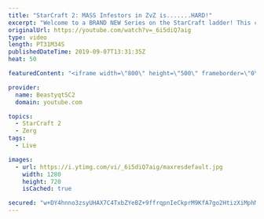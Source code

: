 ```yaml
---
title: "StarCraft 2: MASS Infestors in ZvZ is.......HARD!"
excerpt: "Welcome to a BRAND NEW Series on the StarCraft ladder! This challenege is called \"Infestors to GM,\" where I play Mass Infestors and try to get to Grandmaster! I am allowing myself to make Queens as well, but other than that, the gameplan is INFESTORS!!!  Also, I will soon begin to make videos featuring"
originalUrl: https://youtube.com/watch?v=_6i5diQ7aig
type: video
length: PT31M34S
publishedDateTime: 2019-09-07T13:31:35Z
heat: 50

featuredContent: "<iframe width=\"800\" height=\"500\" frameborder=\"0\" src=\"https://www.youtube.com/embed/_6i5diQ7aig\" allow=\"accelerometer; autoplay; encrypted-media; gyroscope; picture-in-picture\" allowfullscreen></iframe>"

provider:
  name: BeastyqtSC2
  domain: youtube.com

topics:
  - StarCraft 2
  - Zerg
tags:
  - Live

images:
  - url: https://i.ytimg.com/vi/_6i5diQ7aig/maxresdefault.jpg
    width: 1280
    height: 720
    isCached: true

secured: "w+DY4hnno3zsyUHAX7C4TxbZYeBZ+9ffrqpnIeCkprM9KfA7go2HtizXiMphMvw1yyMa0SpVG6Ss2tTeWB95q+g+IJoOg7bga/bshaPgeXBI2amJLAn/4c/7iYpwqxlf7crOxco57DH4gUIS0lGyQK7Hv3neYdkw/BGu4zBNKX7JitZrrorKOjEw2Qu0X2964BKvpYLx+JETr3Hbn9j+7paWCVFcZxK4gWyS1E9p6dCN3dH1dg3olRE05p7eELemvSVB9RZkN1aulJawReNEaMDx0O5tlBm28NR/EK4FYEIHGquLqfHYlkYoj2vif98Bg5OLQVTckJsQ0KjU3uxJwrpVf6z8R+MJ+JoTQaAQj/YreRLB/697fc3RJG8bEAZmyH03FjnIF3ny5480ce9+l9uDXB2Yt/O/MV1b6Jgcafg=;o9Pi8UM7zj20k84RfjOIkg=="
---
```


